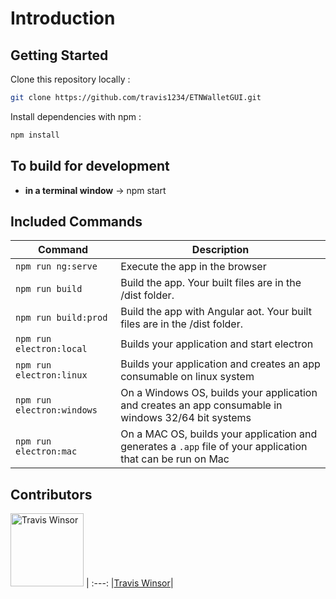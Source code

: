 # Introduction


## Getting Started

Clone this repository locally :

``` bash
git clone https://github.com/travis1234/ETNWalletGUI.git
```

Install dependencies with npm :

``` bash
npm install
```

## To build for development

- **in a terminal window** -> npm start  

## Included Commands

|Command|Description|
|--|--|
|`npm run ng:serve`| Execute the app in the browser |
|`npm run build`| Build the app. Your built files are in the /dist folder. |
|`npm run build:prod`| Build the app with Angular aot. Your built files are in the /dist folder. |
|`npm run electron:local`| Builds your application and start electron
|`npm run electron:linux`| Builds your application and creates an app consumable on linux system |
|`npm run electron:windows`| On a Windows OS, builds your application and creates an app consumable in windows 32/64 bit systems |
|`npm run electron:mac`|  On a MAC OS, builds your application and generates a `.app` file of your application that can be run on Mac |

## Contributors

[<img alt="Travis Winsor" src="https://avatars1.githubusercontent.com/u/4219774?s=460&v=4" width="117">](https://github.com/travis1234) |
:---:
|[Travis Winsor](https://github.com/travis1234)|